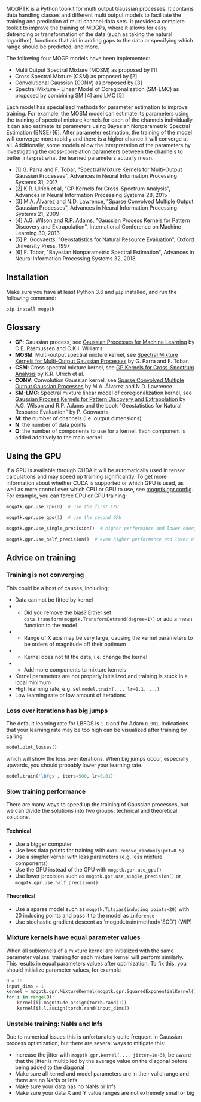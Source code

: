 MOGPTK is a Python toolkit for multi output Gaussian processes. It contains data handling classes and different multi output models to facilitate the training and prediction of multi channel data sets. It provides a complete toolkit to improve the training of MOGPs, where it allows for easy detrending or transformation of the data (such as taking the natural logarithm), functions that aid in adding gaps to the data or specifying which range should be predicted, and more.

The following four MOGP models have been implemented:

- Multi Output Spectral Mixture (MOSM) as proposed by [1]
- Cross Spectral Mixture (CSM) as proposed by [2]
- Convolutional Gaussian (CONV) as proposed by [3]
- Spectral Mixture - Linear Model of Coregionalization (SM-LMC) as proposed by combining SM [4] and LMC [5]

Each model has specialized methods for parameter estimation to improve training. For example, the MOSM model can estimate its parameters using the training of spectral mixture kernels for each of the channels individually. It can also estimate its parameters using Bayesian Nonparametric Spectral Estimation (BNSE) [6]. After parameter estimation, the training of the model will converge more rapidly and there is a higher chance it will converge at all. Additionally, some models allow the interpretation of the parameters by investigating the cross-correlation parameters between the channels to better interpret what the learned parameters actually mean.

- [1] G. Parra and F. Tobar, "Spectral Mixture Kernels for Multi-Output Gaussian Processes", Advances in Neural Information Processing Systems 31, 2017
- [2] K.R. Ulrich et al, "GP Kernels for Cross-Spectrum Analysis", Advances in Neural Information Processing Systems 28, 2015
- [3] M.A. Álvarez and N.D. Lawrence, "Sparse Convolved Multiple Output Gaussian Processes", Advances in Neural Information Processing Systems 21, 2009
- [4] A.G. Wilson and R.P. Adams, "Gaussian Process Kernels for Pattern Discovery and Extrapolation", International Conference on Machine Learning 30, 2013
- [5] P. Goovaerts, "Geostatistics for Natural Resource Evaluation", Oxford University Press, 1997
- [6] F. Tobar, "Bayesian Nonparametric Spectral Estimation", Advances in Neural Information Processing Systems 32, 2018

## Installation
Make sure you have at least Python 3.6 and `pip` installed, and run the following command:

```
pip install mogptk
```

## Glossary
- **GP**: Gaussian process, see [Gaussian Processes for Machine Learning](http://www.gaussianprocess.org/gpml/) by C.E. Rasmussen and C.K.I. Williams.
- **MOSM**: Multi-output spectral mixture kernel, see [Spectral Mixture Kernels for Multi-Output Gaussian Processes](https://arxiv.org/abs/1709.01298) by G. Parra and F. Tobar.
- **CSM**: Cross spectral mixture kernel, see [GP Kernels for Cross-Spectrum Analysis](https://papers.nips.cc/paper/5966-gp-kernels-for-cross-spectrum-analysis) by K.R. Ulrich et al.
- **CONV**: Convolution Gaussian kernel, see [Sparse Convolved Multiple Output Gaussian Processes](https://arxiv.org/abs/0911.5107) by M.A. Álvarez and N.D. Lawrence.
- **SM-LMC**: Spectral mixture linear model of coregionalization kernel, see [Gaussian Process Kernels for Pattern Discovery and Extrapolation](https://arxiv.org/abs/1302.4245) by A.G. Wilson and R.P. Adams and the book "Geostatistics for Natural Resource Evaluation" by P. Goovaerts.
- **M**: the number of channels (i.e. output dimensions)
- **N**: the number of data points
- **Q**: the number of components to use for a kernel. Each component is added additively to the main kernel

## Using the GPU
If a GPU is available through CUDA it will be automatically used in tensor calculations and may speed up training significantly. To get more information about whether CUDA is supported or which GPU is used, as well as more control over which CPU or GPU to use, see [mogptk.gpr.config](https://games-uchile.github.io/mogptk/gpr/config.html). For example, you can force CPU or GPU training:

```python
mogptk.gpr.use_cpu(0)  # use the first CPU

mogptk.gpr.use_gpu(1)  # use the second GPU

mogptk.gpr.use_single_precision()  # higher performance and lower energy usage

mogptk.gpr.use_half_precision()  # even higher performance and lower energy usage
```

## Advice on training 
### Training is not converging
This could be a host of causes, including:

- Data can not be fitted by kernel
- - Did you remove the bias? Either set `data.transform(mogptk.TransformDetrend(degree=1))` or add a mean function to the model
- - Range of X axis may be very large, causing the kernel parameters to be orders of magnitude off their optimum
- - Kernel does not fit the data, i.e. change the kernel
- - Add more components to mixture kernels
- Kernel parameters are not properly initialized and training is stuck in a local minimum
- High learning rate, e.g. set `model.train(..., lr=0.1, ...)`
- Low learning rate or low amount of iterations

### Loss over iterations has big jumps
The default learning rate for LBFGS is `1.0` and for Adam `0.001`. Indications that your learning rate may be too high can be visualized after training by calling

```python
model.plot_losses()
```

which will show the loss over iterations. When big jumps occur, especially upwards, you should probably lower your learning rate.

```python
model.train('lbfgs', iters=500, lr=0.01)
```

### Slow training performance
There are many ways to speed up the training of Gaussian processes, but we can divide the solutions into two groups: technical and theoretical solutions.

#### Technical
- Use a bigger computer
- Use less data points for training with `data.remove_randomly(pct=0.5)`
- Use a simpler kernel with less parameters (e.g. less mixture components)
- Use the GPU instead of the CPU with `mogptk.gpr.use_gpu()`
- Use lower precision such as `mogptk.gpr.use_single_precision()` or `mogptk.gpr.use_half_precision()`

#### Theoretical
- Use a sparse model such as `mogptk.Titsias(inducing_points=20)` with 20 inducing points and pass it to the model as `inference`
- Use stochastic gradient descent as `mogptk.train(method='SGD') (WIP)

### Mixture kernels have equal parameter values
When all subkernels of a mixture kernel are initialized with the same parameter values, training for each mixture kernel will perform similarly. This results in equal parameters values after optimization. To fix this, you should initialize parameter values, for example

```python
Q = 10
input_dims = 1
kernel = mogptk.gpr.MixtureKernel(mogptk.gpr.SquaredExponentialKernel(), Q=Q)
for i in range(Q):
    kernel[i].magnitude.assign(torch.rand(1))
    kernel[i].l.assign(torch.rand(input_dims))
```

### Unstable training: NaNs and Infs
Due to numerical issues this is unfortunately quite frequent in Gaussian process optimization, but there are several ways to mitigate this:
- Increase the jitter with `mogptk.gpr.Kernel(..., jitter=1e-3)`, be aware that the jitter is multiplied by the average value on the diagonal before being added to the diagonal
- Make sure all kernel and model parameters are in their valid range and there are no NaNs or Infs
- Make sure your data has no NaNs or Infs
- Make sure your data X and Y value ranges are not extremely small or big
